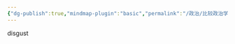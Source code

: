 ```yaml
---
{"dg-publish":true,"mindmap-plugin":"basic","permalink":"/政治/比较政治学/7.0政治参与-联系公民与国家的纽带/","dgPassFrontmatter":true}
---
```


disgust